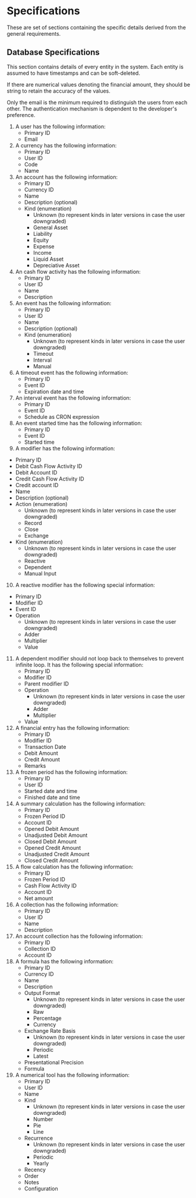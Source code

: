 # Specifications
These are set of sections containing the specific details derived from the general requirements.

## Database Specifications
This section contains details of every entity in the system. Each entity is assumed to have
timestamps and can be soft-deleted.

If there are numerical values denoting the financial amount, they should be string to retain the
accuracy of the values.

Only the email is the minimum required to distinguish the users from each other. The authentication
mechanism is dependent to the developer's preference.

1. A user has the following information:
   - Primary ID
   - Email
2. A currency has the following information:
   - Primary ID
   - User ID
   - Code
   - Name
3. An account has the following information:
   - Primary ID
   - Currency ID
   - Name
   - Description (optional)
   - Kind (enumeration)
     - Unknown (to represent kinds in later versions in case the user downgraded)
     - General Asset
     - Liability
     - Equity
     - Expense
     - Income
     - Liquid Asset
     - Depreciative Asset
4. An cash flow activity has the following information:
   - Primary ID
   - User ID
   - Name
   - Description
5. An event has the following information:
   - Primary ID
   - User ID
   - Name
   - Description (optional)
   - Kind (enumeration)
     - Unknown (to represent kinds in later versions in case the user downgraded)
     - Timeout
     - Interval
     - Manual
6. A timeout event has the following information:
   - Primary ID
   - Event ID
   - Expiration date and time
7. An interval event has the following information:
   - Primary ID
   - Event ID
   - Schedule as CRON expression
8. An event started time has the following information:
   - Primary ID
   - Event ID
   - Started time
9.  A modifier has the following information:
   - Primary ID
   - Debit Cash Flow Activity ID
   - Debit Account ID
   - Credit Cash Flow Activity ID
   - Credit account ID
   - Name
   - Description (optional)
   - Action (enumeration)
     - Unknown (to represent kinds in later versions in case the user downgraded)
     - Record
     - Close
     - Exchange
   - Kind (enumeration)
     - Unknown (to represent kinds in later versions in case the user downgraded)
     - Reactive
     - Dependent
     - Manual Input
10. A reactive modifier has the following special information:
   - Primary ID
   - Modifier ID
   - Event ID
   - Operation
     - Unknown (to represent kinds in later versions in case the user downgraded)
     - Adder
     - Multiplier
     - Value
11. A dependent modifier should not loop back to themselves to prevent infinite loop. It has the
    following special information:
    - Primary ID
    - Modifier ID
    - Parent modifier ID
    - Operation
      - Unknown (to represent kinds in later versions in case the user downgraded)
      - Adder
      - Multiplier
    - Value
12. A financial entry has the following information:
    - Primary ID
    - Modifier ID
    - Transaction Date
    - Debit Amount
    - Credit Amount
    - Remarks
13. A frozen period has the following information:
    - Primary ID
    - User ID
    - Started date and time
    - Finished date and time
14. A summary calculation has the following information:
    - Primary ID
    - Frozen Period ID
    - Account ID
    - Opened Debit Amount
    - Unadjusted Debit Amount
    - Closed Debit Amount
    - Opened Credit Amount
    - Unadjusted Credit Amount
    - Closed Credit Amount
15. A flow calculation has the following information:
    - Primary ID
    - Frozen Period ID
    - Cash Flow Activity ID
    - Account ID
    - Net amount
16. A collection has the following information:
    - Primary ID
    - User ID
    - Name
    - Description
17. An account collection has the following information:
    - Primary ID
    - Collection ID
    - Account ID
18. A formula has the following information:
    - Primary ID
    - Currency ID
    - Name
    - Description
    - Output Format
      - Unknown (to represent kinds in later versions in case the user downgraded)
      - Raw
      - Percentage
      - Currency
    - Exchange Rate Basis
      - Unknown (to represent kinds in later versions in case the user downgraded)
      - Periodic
      - Latest
    - Presentational Precision
    - Formula
19. A numerical tool has the following information:
    - Primary ID
    - User ID
    - Name
    - Kind
      - Unknown (to represent kinds in later versions in case the user downgraded)
      - Number
      - Pie
      - Line
    - Recurrence
      - Unknown (to represent kinds in later versions in case the user downgraded)
      - Periodic
      - Yearly
    - Recency
    - Order
    - Notes
    - Configuration
